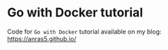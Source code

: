# Go with Docker tutorial

Code for `Go with Docker` tutorial available on my blog: https://anras5.github.io/